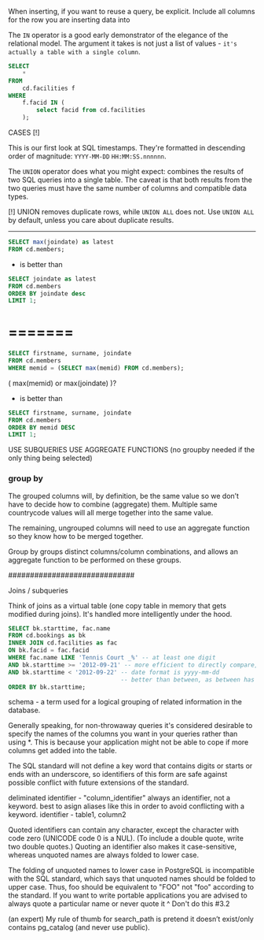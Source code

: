 When inserting, if you want to 
reuse a query, be explicit.
Include all columns for the row you are inserting data into

The `IN` operator is a good early demonstrator of the elegance of the relational model. The argument it takes is not just a list of values - `it's actually a table with a single column`.

```sql
SELECT
    *
FROM
    cd.facilities f
WHERE
    f.facid IN (
        select facid from cd.facilities
    );
```
 
CASES [!]

This is our first look at SQL timestamps. They're formatted in descending order of magnitude:
`YYYY-MM-DD`
`HH:MM:SS.nnnnnn`. 

The `UNION` operator does what you might expect: combines the results of two SQL queries into a single table. The caveat is that both results from the two queries must have the same number of columns and compatible data types. 

[!] UNION removes duplicate rows, while `UNION ALL` does not. Use `UNION ALL` by default, unless you care about duplicate results. 


---------
```sql
SELECT max(joindate) as latest
FROM cd.members;
```

* is better than

```sql
SELECT joindate as latest
FROM cd.members
ORDER BY joindate desc
LIMIT 1;
```
=======
=======

```sql
SELECT firstname, surname, joindate
FROM cd.members
WHERE memid = (SELECT max(memid) FROM cd.members);
```
( max(memid) or max(joindate) )?

* is better than

```sql
SELECT firstname, surname, joindate
FROM cd.members
ORDER BY memid DESC
LIMIT 1;
```



USE SUBQUERIES
USE AGGREGATE FUNCTIONS (no groupby needed if the only thing being selected)






### group  by
The grouped columns will, by definition, be the same value so we don’t have to decide how to combine (aggregate) them. Multiple same countrycode values will all merge together into the same value.

The remaining, ungrouped columns will need to use an aggregate function so they know how to be merged together. 

Group by groups distinct columns/column combinations, and allows an aggregate function to be performed on these groups.


#############################


Joins / subqueries

Think of joins as a virtual table (one copy table in memory that gets modified during joins). 
It's handled more intelligently under the hood.

```sql
SELECT bk.starttime, fac.name
FROM cd.bookings as bk
INNER JOIN cd.facilities as fac
ON bk.facid = fac.facid
WHERE fac.name LIKE 'Tennis Court _%' -- at least one digit
AND bk.starttime >= '2012-09-21' -- more efficient to directly compare, than a conversion and single compare?
AND bk.starttime < '2012-09-22' -- date format is yyyy-mm-dd
                                -- better than between, as between has some issues
ORDER BY bk.starttime;
```

schema - a term used for a logical grouping of related information in the database.

Generally speaking, for non-throwaway queries it's considered desirable to specify the names of the columns you want in your queries rather than using *. This is because your application might not be able to cope if more columns get added into the table.

The SQL standard will not define a key word that contains digits or starts or ends with an underscore, so identifiers of this form are safe against possible conflict with future extensions of the standard.

deliminated identifier - "column_identifier"
    always an identifier, not a keyword. best to asign aliases like this in order to avoid conflicting with a keyword.
identifier - table1, column2

Quoted identifiers can contain any character, except the character with code zero (UNICODE code 0 is a NUL). (To include a double quote, write two double quotes.) 
Quoting an identifier also makes it case-sensitive, whereas unquoted names are always folded to lower case. 

The folding of unquoted names to lower case in PostgreSQL is incompatible with the SQL standard, which says that unquoted names should be folded to upper case. Thus, foo should be equivalent to "FOO" not "foo" according to the standard. If you want to write portable applications you are advised to always quote a particular name or never quote it
^ Don't do this #3.2


(an expert) My rule of thumb for search_path is pretend it doesn’t exist/only contains pg_catalog (and never use public).